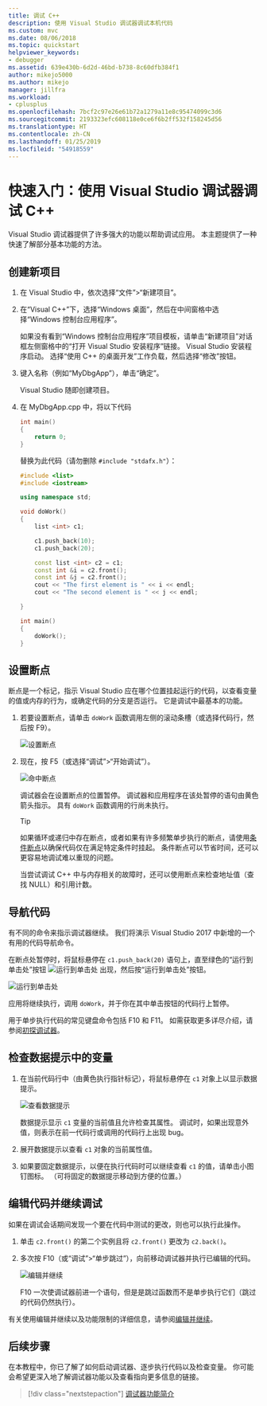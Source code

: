 ```yaml
---
title: 调试 C++
description: 使用 Visual Studio 调试器调试本机代码
ms.custom: mvc
ms.date: 08/06/2018
ms.topic: quickstart
helpviewer_keywords:
- debugger
ms.assetid: 639e430b-6d2d-46bd-b738-8c60dfb384f1
author: mikejo5000
ms.author: mikejo
manager: jillfra
ms.workload:
- cplusplus
ms.openlocfilehash: 7bcf2c97e26e61b72a1279a11e8c95474099c3d6
ms.sourcegitcommit: 2193323efc608118e0ce6f6b2ff532f158245d56
ms.translationtype: HT
ms.contentlocale: zh-CN
ms.lasthandoff: 01/25/2019
ms.locfileid: "54918559"
---
```

# <a name="quickstart-debug-with-c-using-the-visual-studio-debugger"></a>快速入门：使用 Visual Studio 调试器调试 C++

Visual Studio 调试器提供了许多强大的功能以帮助调试应用。 本主题提供了一种快速了解部分基本功能的方法。

## <a name="create-a-new-project"></a>创建新项目 

1. 在 Visual Studio 中，依次选择“文件”>“新建项目”。

2. 在“Visual C++”下，选择“Windows 桌面”，然后在中间窗格中选择“Windows 控制台应用程序”。

    如果没有看到“Windows 控制台应用程序”项目模板，请单击“新建项目”对话框左侧窗格中的“打开 Visual Studio 安装程序”链接。 Visual Studio 安装程序启动。 选择“使用 C++ 的桌面开发”工作负载，然后选择“修改”按钮。

3. 键入名称（例如“MyDbgApp”），单击“确定”。

    Visual Studio 随即创建项目。

4. 在 MyDbgApp.cpp 中，将以下代码

    ```c++
    int main()
    {
        return 0;
    }
    ```

    替换为此代码（请勿删除 `#include "stdafx.h"`）：

    ```c++
    #include <list>  
    #include <iostream>

    using namespace std;

    void doWork()
    {
        list <int> c1;

        c1.push_back(10);
        c1.push_back(20);

        const list <int> c2 = c1;
        const int &i = c2.front();
        const int &j = c2.front();
        cout << "The first element is " << i << endl;
        cout << "The second element is " << j << endl;

    }

    int main()
    {
        doWork();
    }
    ```

## <a name="set-a-breakpoint"></a>设置断点

断点是一个标记，指示 Visual Studio 应在哪个位置挂起运行的代码，以查看变量的值或内存的行为，或确定代码的分支是否运行。 它是调试中最基本的功能。

1. 若要设置断点，请单击 `doWork` 函数调用左侧的滚动条槽（或选择代码行，然后按 F9）。

    ![设置断点](../debugger/media/dbg-qs-set-breakpoint.png "Set a breakpoint")

2. 现在，按 F5（或选择“调试”>“开始调试”）。

    ![命中断点](../debugger/media/dbg-qs-hit-breakpoint.png "Hit a breakpoint")

    调试器会在设置断点的位置暂停。 调试器和应用程序在该处暂停的语句由黄色箭头指示。 具有 `doWork` 函数调用的行尚未执行。

    > [!TIP]
    > 如果循环或递归中存在断点，或者如果有许多频繁单步执行的断点，请使用[条件断点](../debugger/using-breakpoints.md#BKMK_Specify_a_breakpoint_condition_using_a_code_expression)以确保代码仅在满足特定条件时挂起。 条件断点可以节省时间，还可以更容易地调试难以重现的问题。

    当尝试调试 C++ 中与内存相关的故障时，还可以使用断点来检查地址值（查找 NULL）和引用计数。 

## <a name="navigate-code"></a>导航代码

有不同的命令来指示调试器继续。 我们将演示 Visual Studio 2017 中新增的一个有用的代码导航命令。

在断点处暂停时，将鼠标悬停在 `c1.push_back(20)` 语句上，直至绿色的“运行到单击处”按钮 ![运行到单击处](../debugger/media/dbg-tour-run-to-click.png "RunToClick") 出现，然后按“运行到单击处”按钮。

![运行到单击处](../debugger/media/dbg-qs-run-to-click.png "Run to Click")

应用将继续执行，调用 `doWork`，并于你在其中单击按钮的代码行上暂停。

用于单步执行代码的常见键盘命令包括 F10 和 F11。 如需获取更多详尽介绍，请参阅[初探调试器](../debugger/debugger-feature-tour.md)。

## <a name="inspect-variables-in-a-datatip"></a>检查数据提示中的变量

1. 在当前代码行中（由黄色执行指针标记），将鼠标悬停在 `c1` 对象上以显示数据提示。

    ![查看数据提示](../debugger/media/dbg-qs-data-tip.png "View a datatip")

    数据提示显示 `c1` 变量的当前值且允许检查其属性。 调试时，如果出现意外值，则表示在前一代码行或调用的代码行上出现 bug。 

2. 展开数据提示以查看 `c1` 对象的当前属性值。

3. 如果要固定数据提示，以便在执行代码时可以继续查看 `c1` 的值，请单击小图钉图标。 （可将固定的数据提示移动到方便的位置。）

## <a name="edit-code-and-continue-debugging"></a>编辑代码并继续调试

如果在调试会话期间发现一个要在代码中测试的更改，则也可以执行此操作。

1. 单击 `c2.front()` 的第二个实例且将 `c2.front()` 更改为 `c2.back()`。

2. 多次按 F10（或“调试”>“单步跳过”），向前移动调试器并执行已编辑的代码。

    ![编辑并继续](../debugger/media/dbg-qs-edit-and-continue.gif "Edit and continue")

    F10 一次使调试器前进一个语句，但是是跳过函数而不是单步执行它们（跳过的代码仍然执行）。

有关使用编辑并继续以及功能限制的详细信息，请参阅[编辑并继续](../debugger/edit-and-continue.md)。

## <a name="next-steps"></a>后续步骤

在本教程中，你已了解了如何启动调试器、逐步执行代码以及检查变量。 你可能会希望更深入地了解调试器功能以及查看指向更多信息的链接。

> [!div class="nextstepaction"]
> [调试器功能简介](../debugger/debugger-feature-tour.md)
